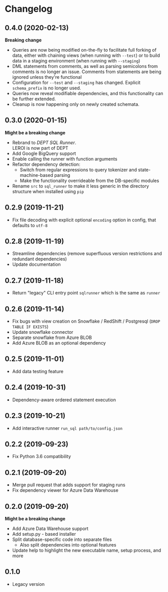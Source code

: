 # Changelog

## 0.4.0 (2020-02-13)
**Breaking change**
- Queries are now being modified on-the-fly to facilitate full forking of data, either with chaining views (when running with `--test`) or to build data in a staging environment (when running with `--staging`)
- DML statements from comments, as well as parsing semicolons from comments is no longer an issue. Comments from statements are being ignored unless they're functional
- Configuration for `--test` and `--staging` has changed. Explicit `schema_prefix` is no longer used.
- Queries now reveal modifiable dependencies, and this functionality can be further extended.
- Cleanup is now happening only on newly created schemata.

## 0.3.0 (2020-01-15)
**Might be a breaking change**
- Rebrand to _DEPT SQL Runner_.  
  LEROI is now part of DEPT
- Add Google BigQuery support
- Enable calling the runner with function arguments
- Refactor dependency detection:
  - Switch from regular expressions to query tokenizer and state-machine-based parsing
  - Make the functionality overrideable from the DB-specific modules
- Rename `src` to `sql_runner` to make it less generic in the directory structure when installed using `pip`

## 0.2.9 (2019-11-21)
- Fix file decoding with explicit optional `encoding` option in config, that defaults to `utf-8`

## 0.2.8 (2019-11-19)
- Streamline dependencies (remove superfluous version restrictions and redundant dependencies)
- Update documentation

## 0.2.7 (2019-11-18)
- Return "legacy" CLI entry point `sqlrunner` which is the same as `runner`

## 0.2.6 (2019-11-14)
- Fix bugs with view creation on Snowflake / RedShift / Postgresql (`DROP TABLE IF EXISTS`)
- Update snowflake connector
- Separate snowflake from Azure BLOB
- Add Azure BLOB as an optional dependency

## 0.2.5 (2019-11-01)
- Add data testing feature

## 0.2.4 (2019-10-31)
- Dependency-aware ordered statement execution

## 0.2.3 (2019-10-21)
- Add interactive runner `run_sql path/to/config.json`

## 0.2.2 (2019-09-23)
- Fix Python 3.6 compatibility

## 0.2.1 (2019-09-20)
- Merge pull request that adds support for staging runs
- Fix dependency viewer for Azure Data Warehouse

## 0.2.0 (2019-09-20)
**Might be a breaking change**
- Add Azure Data Warehouse support
- Add setup.py - based installer
- Split database-specific code into separate files
  - Also split dependencies into optional features
- Update help to highlight the new executable name, setup process, and more

## 0.1.0
- Legacy version
